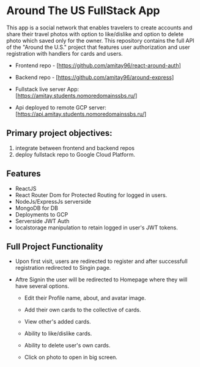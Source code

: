 # Around The US FullStack App

This app is a social network that enables travelers to create accounts and share their travel photos with option to like/dislike and option to delete photo which saved only for the owner.
This repository contains the full API of the "Around the U.S." project that features user authorization and user registration with handlers for cards and users.

- Frontend repo - [https://github.com/amitay96/react-around-auth]
- Backend repo - [https://github.com/amitay96/around-express]


- Fullstack live server App: [https://amitay.students.nomoredomainssbs.ru/]
- Api deployed to remote GCP server: [https://api.amitay.students.nomoredomainssbs.ru/]

## Primary project objectives:

1.  integrate between frontend and backend repos
2.  deploy fullstack repo to Google Cloud Platform.

## Features

- ReactJS
- React Router Dom for Protected Routing for logged in users.
- NodeJs/ExpressJs serverside
- MongoDB for DB
- Deployments to GCP
- Serverside JWT Auth
- localstorage manipulation to retain logged in user's JWT tokens.

## Full Project Functionality

- Upon first visit, users are redirected to register and after successfull registration redirected to Singin page.

- Aftre Signin the user will be redirected to Homepage where they will have several options.
  - Edit their Profile name, about, and avatar image.
     
  - Add their own cards to the collective of cards.

  - View other's added cards.

  - Ability to like/dislike cards.

  - Ability to delete user's own cards.

  - Click on photo to open in big screen.